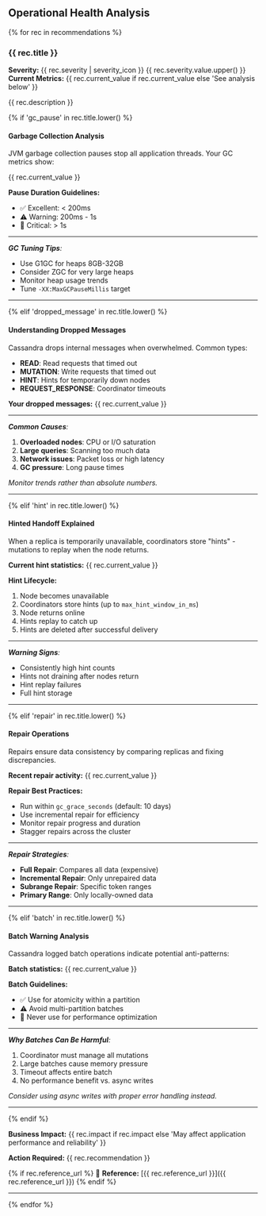 ## Operational Health Analysis

{% for rec in recommendations %}
### {{ rec.title }}

**Severity:** {{ rec.severity | severity_icon }} {{ rec.severity.value.upper() }}  
**Current Metrics:** {{ rec.current_value if rec.current_value else 'See analysis below' }}

{{ rec.description }}

{% if 'gc_pause' in rec.title.lower() %}
#### Garbage Collection Analysis

JVM garbage collection pauses stop all application threads. Your GC metrics show:

{{ rec.current_value }}

**Pause Duration Guidelines:**
- ✅ Excellent: < 200ms
- ⚠️ Warning: 200ms - 1s  
- 🔴 Critical: > 1s

---

_**GC Tuning Tips**:_
- Use G1GC for heaps 8GB-32GB
- Consider ZGC for very large heaps
- Monitor heap usage trends
- Tune `-XX:MaxGCPauseMillis` target

---
{% elif 'dropped_message' in rec.title.lower() %}
#### Understanding Dropped Messages

Cassandra drops internal messages when overwhelmed. Common types:

- **READ**: Read requests that timed out
- **MUTATION**: Write requests that timed out
- **HINT**: Hints for temporarily down nodes
- **REQUEST_RESPONSE**: Coordinator timeouts

**Your dropped messages:** {{ rec.current_value }}

---

_**Common Causes**:_
1. **Overloaded nodes**: CPU or I/O saturation
2. **Large queries**: Scanning too much data
3. **Network issues**: Packet loss or high latency
4. **GC pressure**: Long pause times

_Monitor trends rather than absolute numbers._

---
{% elif 'hint' in rec.title.lower() %}
#### Hinted Handoff Explained

When a replica is temporarily unavailable, coordinators store "hints" - mutations to replay when the node returns.

**Current hint statistics:** {{ rec.current_value }}

**Hint Lifecycle:**
1. Node becomes unavailable
2. Coordinators store hints (up to `max_hint_window_in_ms`)
3. Node returns online
4. Hints replay to catch up
5. Hints are deleted after successful delivery

---

_**Warning Signs**:_
- Consistently high hint counts
- Hints not draining after nodes return
- Hint replay failures
- Full hint storage

---
{% elif 'repair' in rec.title.lower() %}
#### Repair Operations

Repairs ensure data consistency by comparing replicas and fixing discrepancies.

**Recent repair activity:** {{ rec.current_value }}

**Repair Best Practices:**
- Run within `gc_grace_seconds` (default: 10 days)
- Use incremental repair for efficiency
- Monitor repair progress and duration
- Stagger repairs across the cluster

---

_**Repair Strategies**:_
- **Full Repair**: Compares all data (expensive)
- **Incremental Repair**: Only unrepaired data
- **Subrange Repair**: Specific token ranges
- **Primary Range**: Only locally-owned data

---
{% elif 'batch' in rec.title.lower() %}
#### Batch Warning Analysis

Cassandra logged batch operations indicate potential anti-patterns:

**Batch statistics:** {{ rec.current_value }}

**Batch Guidelines:**
- ✅ Use for atomicity within a partition
- ⚠️ Avoid multi-partition batches
- 🔴 Never use for performance optimization

---

_**Why Batches Can Be Harmful**:_
1. Coordinator must manage all mutations
2. Large batches cause memory pressure
3. Timeout affects entire batch
4. No performance benefit vs. async writes

_Consider using async writes with proper error handling instead._

---
{% endif %}

**Business Impact:** {{ rec.impact if rec.impact else 'May affect application performance and reliability' }}

**Action Required:** {{ rec.recommendation }}

{% if rec.reference_url %}
📖 **Reference:** [{{ rec.reference_url }}]({{ rec.reference_url }})
{% endif %}

---

{% endfor %}